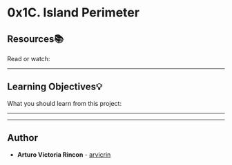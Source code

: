 # 0x1C. Island Perimeter

## Resources:books:
Read or watch:

---
## Learning Objectives:bulb:
What you should learn from this project:

---
---

## Author
* **Arturo Victoria Rincon** - [arvicrin](https://github.com/arvicrin)
